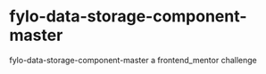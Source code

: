 # fylo-data-storage-component-master
fylo-data-storage-component-master a frontend_mentor challenge
